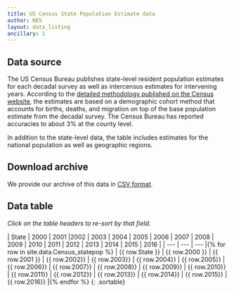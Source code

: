 ```yaml
---
title: US Census State Population Estimate data
author: NES
layout: data_listing
ancillary: 1
---
```


## Data source

The US Census Bureau publishes state-level resident population estimates for each decadal survey as well as intercensus estimates for intervening years.  According to the [detailed methodology published on the Census website](https://www2.census.gov/programs-surveys/popest/technical-documentation/methodology/2010-2016/2016-natstcopr-meth.pdf), the estimates are based on a demographic cohort method that accounts for births, deaths, and migration on top of the base population estimate from the decadal survey.  The Census Bureau has reported accuracies to about 3% at the county level.

In addition to the state-level data, the table includes estimates for the national population as well as geographic regions.

## Download archive

We provide our archive of this data in [CSV format](Census_statepop.csv).

## Data table

*Click on the table headers to re-sort by that field.*

<!-- Note: need to have the for loop markup on the same line as the table rows as described here: http://stackoverflow.com/questions/35642820/jekyll-how-to-use-for-loop-to-generate-table-row-within-the-same-table-inside-m -->

| State | 2000 | 2001 |2002 | 2003 | 2004 | 2005 | 2006 | 2007 | 2008 | 2009 | 2010 | 2011 | 2012 | 2013 | 2014 | 2015 | 2016 |
| --- | --- | --- |{% for row in site.data.Census_statepop %}
| {{ row.State }} | {{ row.2000 }} | {{ row.2001 }} | {{ row.2002}} | {{ row.2003}} | {{ row.2004}} | {{ row.2005}} | {{ row.2006}} | {{ row.2007}} | {{ row.2008}} | {{ row.2009}} | {{ row.2010}} | {{ row.2011}} | {{ row.2012}} | {{ row.2013}} | {{ row.2014}} | {{ row.2015}} | {{ row.2016}} |{% endfor %}
{: .sortable}

